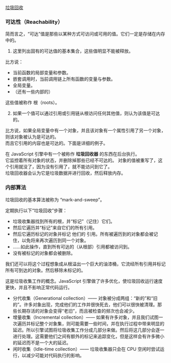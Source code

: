 [垃圾回收](https://zh.javascript.info/garbage-collection)
### 可达性（Reachability）
简而言之，“可达”值是那些以某种方式可访问或可用的值。它们一定是存储在内存中的。
1. 这里列出固有的可达值的基本集合，这些值明显不能被释放。

比方说：
* 当前函数的局部变量和参数。
* 嵌套调用时，当前调用链上所有函数的变量与参数。
* 全局变量。
* （还有一些内部的）

这些值被称作 根（roots）。

2. 如果一个值可以通过引用或引用链从根访问任何其他值，则认为该值是可达的。

比方说，如果全局变量中有一个对象，并且该对象有一个属性引用了另一个对象，则该对象被认为是可达的。  
而且它引用的内容也是可达的。下面是详细的例子。

在 JavaScript 引擎中有一个被称作 **垃圾回收器** 的东西在后台执行。  
它监控着所有对象的状态，并删除掉那些已经不可达的。
对象的值被重写了，这个引用就没了，因为没有引用了，就不能访问到它了。  
垃圾回收器会认为它是垃圾数据并进行回收，然后释放内存。

### 内部算法

垃圾回收的基本算法被称为 “mark-and-sweep”。

定期执行以下“垃圾回收”步骤：

* 垃圾收集器找到所有的根，并“标记”（记住）它们。
* 然后它遍历并“标记”来自它们的所有引用。
* 然后它遍历标记的对象并标记 他们的 引用。所有被遍历到的对象都会被记住，以免将来再次遍历到同一个对象。
* ……如此操作，直到所有可达的（从根部）引用都被访问到。
* 没有被标记的对象都会被删除。

我们还可以将这个过程想象成从根溢出一个巨大的油漆桶，它流经所有引用并标记所有可到达的对象。然后移除未标记的。

这是垃圾收集工作的概念。JavaScript 引擎做了许多优化，使垃圾回收运行速度更快，并且不影响正常代码运行。

* 分代收集（Generational collection）—— 对象被分成两组：“新的”和“旧的”。许多对象出现，完成他们的工作并很快死去，他们可以很快被清理。那些长期存活的对象会变得“老旧”，而且被检查的频次也会减少。
* 增量收集（Incremental collection）—— 如果有许多对象，并且我们试图一次遍历并标记整个对象集，则可能需要一些时间，并在执行过程中带来明显的延迟。所以引擎试图将垃圾收集工作分成几部分来做。然后将这几部分会逐一进行处理。这需要他们之间有额外的标记来追踪变化，但是这样会有许多微小的延迟而不是一个大的延迟。
* 闲时收集（Idle-time collection）—— 垃圾收集器只会在 CPU 空闲时尝试运行，以减少可能对代码执行的影响。
